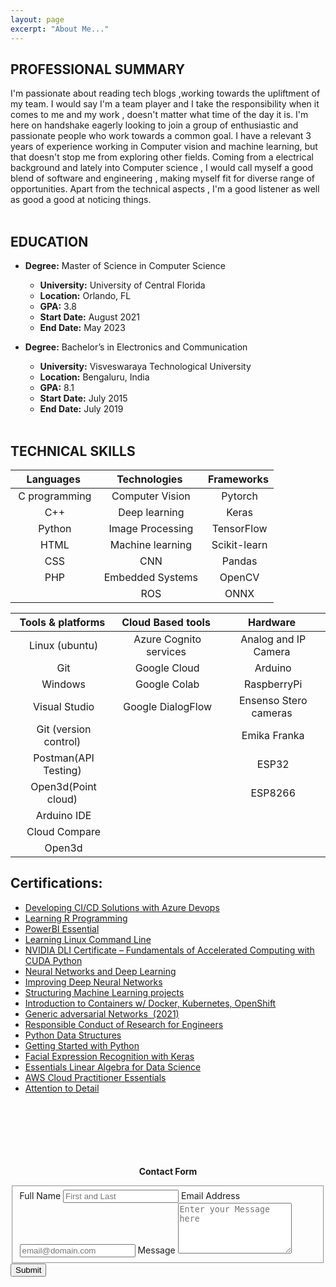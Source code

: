 ```yaml
---
layout: page
excerpt: "About Me..."
---
```



## PROFESSIONAL SUMMARY

I'm passionate about reading tech blogs ,working towards the upliftment of my team. I would say I'm a team player and I take the responsibility when it comes to me and my work , doesn't matter what time of the day it is. I'm here on handshake eagerly  looking to join a group of enthusiastic and passionate people who work towards a common goal. I have a relevant 3 years of experience working in Computer vision and machine learning, but that doesn't stop me from exploring other fields. Coming from a electrical background and lately into Computer science , I would call myself a good blend  of software and engineering , making myself fit for diverse range of opportunities. Apart from the technical aspects , I'm a good listener as well as good a good at noticing things.<br><br>

## EDUCATION

- **Degree:** Master of Science in Computer Science
  - **University:** University of Central Florida
  - **Location:** Orlando, FL
  - **GPA:** 3.8
  - **Start Date:** August 2021
  - **End Date:** May 2023

- **Degree:** Bachelor’s in Electronics and Communication
  - **University:** Visveswaraya Technological University
  - **Location:** Bengaluru, India
  - **GPA:** 8.1
  - **Start Date:** July 2015
  - **End Date:** July 2019 <br><br>

## TECHNICAL SKILLS

| Languages           | Technologies               | Frameworks         | 
|:-------------------:|:--------------------------:|:------------------:|
| &nbsp;C programming | &nbsp;Computer Vision      | &nbsp;Pytorch      |
| &nbsp;C++           | &nbsp;Deep learning        | &nbsp;Keras        |  
| &nbsp;Python        | &nbsp;Image Processing     | &nbsp;TensorFlow   |
| &nbsp;HTML          | &nbsp;Machine learning     | &nbsp;Scikit-learn |
| &nbsp;CSS           | &nbsp;CNN                  | &nbsp;Pandas       |   
| &nbsp;PHP           | &nbsp;Embedded Systems     | &nbsp;OpenCV       | 
|                     | &nbsp;ROS                  | &nbsp;ONNX         | 
                                                                           
| Tools & platforms            | Cloud Based tools            | Hardware                   |  
| :---------------------------:|:----------------------------:|:--------------------------:|
| &nbsp;Linux (ubuntu)         | &nbsp;Azure Cognito services | &nbsp;Analog and IP Camera |
| &nbsp;Git                    | &nbsp;Google Cloud           | &nbsp;Arduino              |
| &nbsp;Windows                | &nbsp;Google Colab           | &nbsp;RaspberryPi          |
| &nbsp;Visual Studio          | &nbsp;Google DialogFlow      | &nbsp;Ensenso Stero cameras|
| &nbsp;Git (version control)  |                              | &nbsp;Emika Franka         |
| &nbsp;Postman(API Testing)   |                              | &nbsp;ESP32                |
| &nbsp;Open3d(Point cloud)    |                              | &nbsp;ESP8266              |
| &nbsp;Arduino IDE            |                              |                            |
| &nbsp;Cloud Compare          |                              |                            |
| &nbsp;Open3d                 |                              |                            |    


## Certifications:
- [Developing CI/CD Solutions with Azure Devops](https://www.linkedin.com/learning/certificates/18f4f9d5725c8f246a4e87b3163508470399493f09127394cb40703f903b9212)
- [Learning R Programming](https://www.linkedin.com/learning/certificates/4c20405d9db2dd40bb6799ff51b35810ac6ba95478ed70a81f17144554b7fd17?trk=share_certificate)
- [PowerBI Essential](https://www.linkedin.com/learning/certificates/28c4c194e1152610927e9c7003c60ade3d39816af2583c4b1e3db29702657721)
- [Learning Linux Command Line](https://www.linkedin.com/learning/certificates/991eb775c59e06aefa59cafa772621bee0ed06d68f6d0ad4a4690de74eb92cb8?trk=share_certificate)
- [NVIDIA DLI Certificate – Fundamentals of Accelerated Computing with CUDA Python](https://courses.nvidia.com/certificates/6d1a714526264256be5389b9bd99d02d/)
- [Neural Networks and Deep Learning](https://www.coursera.org/account/accomplishments/certificate/RMQ7ZXWPR5YL)
- [Improving Deep Neural Networks](https://www.coursera.org/account/accomplishments/certificate/PFT4H348LUEF)
- [Structuring Machine Learning projects](https://www.coursera.org/account/accomplishments/certificate/A98LLQ66Z39K)
- [Introduction to Containers w/ Docker, Kubernetes, OpenShift](https://www.coursera.org/api/certificate.v1/pdf/PLR5J8FAXT8T)
- [Generic adversarial Networks &nbsp;(2021)](https://coursera.org/share/1c034ad7328ac635212fc72817a7f2ab)
- [Responsible Conduct of Research for Engineers](www.citiprogram.org/verify/?w8cfcbe98-5b51-4528-832a-7d1df802a060-49536969)
- [Python Data Structures](https://www.coursera.org/account/accomplishments/certificate/7L4JZ5BVGPCX)
- [Getting Started with Python](https://www.coursera.org/account/accomplishments/certificate/B67ZQR44566K)
- [Facial Expression Recognition with Keras](https://www.coursera.org/account/accomplishments/certificate/9DUNTCCUTWVT)
- [Essentials Linear Algebra for Data Science](https://coursera.org/share/8e1ed270ce06623ed29f4fb03771e0ec)
- [AWS Cloud Practitioner Essentials](https://github.com/Sanjay-Shan/Sanjay-Shan.github.io/blob/7ad5fc7c104c662449411a036d392e73f1d1c673/Certificates/certificate.pdf)
- [Attention to Detail](https://www.testdome.com/certificates/43e8396c18174d128739238d6245bfa3)<br><br><br><br><br><br><br>


<p style="text-align:center"> <strong> Contact Form </strong> </p>
<!-- Used https://formspree.io/forms/myyqnodz/plugins for the contact form -->

<form id="fs-frm" name="simple-contact-form" accept-charset="utf-8" action="https://formspree.io/f/{form_id}" method="post">
  <fieldset id="fs-frm-inputs">
    <label for="full-name">Full Name</label>
    <input type="text" name="name" id="full-name" placeholder="First and Last" required=""> 
    <label for="email-address">Email Address</label> 
    <input type="email" name="_replyto" id="email-address" placeholder="email@domain.com" required="">
    <label for="message">Message</label>
    <textarea rows="5" name="message" id="message" placeholder="Enter your Message here" required=""></textarea> 
    <input type="hidden" name="_subject" id="email-subject" value="Contact Form Submission">
  </fieldset>
  <input type="submit" value="Submit">
